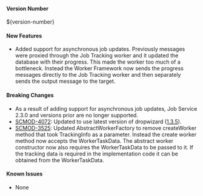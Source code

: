 #### Version Number
${version-number}

#### New Features
 - Added support for asynchronous job updates.
 Previously messages were proxied through the Job Tracking worker and it updated the database with their progress. This made the worker too much of a bottleneck. Instead the Worker Framework now sends the progress messages directly to the Job Tracking worker and then separately sends the output message to the target.
     
#### Breaking Changes
 - As a result of adding support for asynchronous job updates, Job Service 2.3.0 and versions prior are no longer supported.
 - [SCMOD-4072](https://jira.autonomy.com/browse/SCMOD-4072): Updated to use latest version of dropwizard ([1.3.5](https://github.com/dropwizard/dropwizard/tree/v1.3.5)).
 - [SCMOD-3525](https://jira.autonomy.com/browse/SCMOD-3525): Updated AbstractWorkerFactory to remove createWorker method that took TrackingInfo as a parameter. Instead the create worker method now accepts the WorkerTaskData. The abstract worker constructor now also requires the WorkerTaskData to be passed to it. If the tracking data is required in the implementation code it can be obtained from the WorkerTaskData.
    
#### Known Issues
 - None
